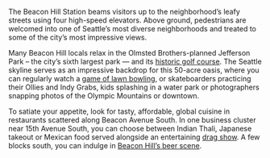 The Beacon Hill Station beams visitors up to the neighborhood’s leafy streets using four high-speed elevators. Above ground, pedestrians are welcomed into one of Seattle’s most diverse neighborhoods and treated to some of the city’s most impressive views.
 
Many Beacon Hill locals relax in the Olmsted Brothers-planned Jefferson Park – the city’s sixth largest park — and its [historic golf course](http://www.seattletimes.com/sports/golf/jefferson-park-to-celebrate-its-100th-birthday-in-may/). The Seattle skyline serves as an impressive backdrop for this 50-acre oasis, where you can regularly watch a [game of lawn bowling](http://www.seattletimes.com/pacific-nw-magazine/ever-consider-lawn-bowling-perhaps-you-should-its-challenging-and-fun/), or skateboarders practicing their Ollies and Indy Grabs, kids splashing in a water park or photographers snapping photos of the Olympic Mountains or downtown.
 
To satiate your appetite, look for tasty, affordable, global cuisine in restaurants scattered along Beacon Avenue South. In one business cluster near 15th Avenue South, you can choose between Indian Thali, Japanese takeout or Mexican food served alongside an entertaining [drag show](http://www.seattletimes.com/life/food-drink/a-drag-show-in-a-mexican-restaurant-atasha-manila-makes-magic-at-baja-bistro/). A few blocks south, you can indulge in [Beacon Hill’s beer scene](http://www.seattletimes.com/life/food-drink/the-beacon-hill-beer-scene-two-great-spots-to-grab-some-suds/).
